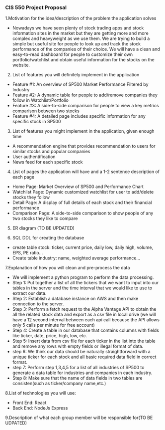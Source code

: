 ### CIS 550 Project Proposal 

1.Motivation for the idea/description of the problem the application solves

* Nowadays we have seen plenty of stock trading apps and stock information sites in the market but they are getting more and more complex and heavyweight as we use them. We are trying to build a simple but useful site for people to look up and track the stock performance of the companies of their choice. We will have a clean and easy-to-read dashboard for people to customize their own portfolio/watchlist and obtain useful information for the stocks on the website.

2. List of features you will definitely implement in the application

* Feature #1: An overview of SP500 Market Performance Filtered by Industry
* Feature #2: A dynamic table for people to add/remove companies they follow in Watchlist/Portfolio
* Feature #3: A side-to-side comparison for people to view a key metrics comparison between two stocks
* Feature #4: A detailed page includes specific information for any specific stock in SP500

3. List of features you might implement in the application, given enough time

* A recommendation engine that provides recommendation to users for similar stocks and popular companies
* User authentification
* News feed for each specific stock

4. List of pages the application will have and a 1-2 sentence description of each page
* Home Page: Market Overview of SP500 and Performance Chart
* Watchlist Page: Dynamic customized watchlist for user to add/delete stocks they follow
* Detail Page: A display of full details of each stock and their financial performance
* Comparison Page: A side-to-side comparison to show people of any two stocks they like to compare

5. ER diagram (TO BE UPDATED)

6. SQL DDL for creating the database
* create table stock: ticker, current price, daily low, daily high, volume, EPS, PE ratio...
* Create table industry: name, weighted average performance...

7.Explanation of how you will clean and pre-process the data
* We will implement a python program to perform the data processing.
* Step 1: Put together a list of all the tickers that we want to input into our tables in the server and the time interval that we would like to use to extract our data. 
* Step 2: Establish a database instance on AWS and then make connection to the server.
* Step 3: Perform a fetch request to the Alpha Vantage API to obtain the all the related stock data and export as a csv file in local drive (we will have a 12 second interval between each api call because the API allows only 5 calls per minute for free account)
* Step 4: Create a table in our database that contains columns with fields like ticker, date, price, high, low, etc.
* Step 5: Insert data from csv file for each ticker in the list into the table and remove any rows with empty fields or illegal format of data.
* step 6: We think our data should be naturally straightforward with a unique ticker for each stock and all basic required data field in correct format.
* step 7: Perform step 1,3,4,5 for a list of all industries of SP500 to generate a data table for industries and companies in each industry.
* Step 8: Make sure that the name of data fields in two tables are consisten(such as ticker/company name,etc.)
 
8.List of technologies you will use:
* Front End: React 
* Back End: NodeJs Express

9.Description of what each group member will be responsible for(TO BE UDPATED)

